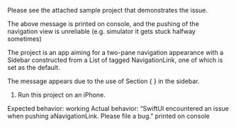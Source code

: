 Please see the attached sample project that demonstrates the issue.

The above message is printed on console, and the pushing of the navigation view is unreliable (e.g. simulator it gets stuck halfway sometimes)

The project is an app aiming for a two-pane navigation appearance with a Sidebar constructed from a List of tagged NavigationLink, one of which is set as the default.

The message appears due to the use of Section { } in the sidebar.

1. Run this project on an iPhone.

Expected behavior: working
Actual behavior: “SwiftUI encountered an issue when pushing aNavigationLink. Please file a bug.” printed on console
